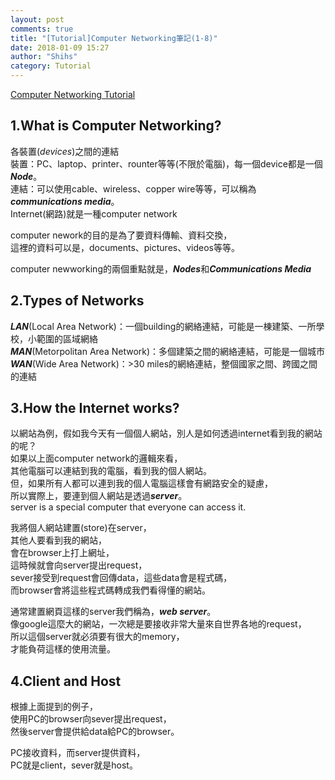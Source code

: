 ```yaml
---
layout: post
comments: true
title: "[Tutorial]Computer Networking筆記(1-8)"
date: 2018-01-09 15:27
author: "Shihs"
category: Tutorial
---
```


[Computer Networking Tutorial](https://www.youtube.com/playlist?list=PL6gx4Cwl9DGBpuvPW0aHa7mKdn_k9SPKO)

## **1.What is Computer Networking?**
各裝置(*devices*)之間的連結<br>
裝置：PC、laptop、printer、rounter等等(不限於電腦)，每一個device都是一個***Node***。<br>
連結：可以使用cable、wireless、copper wire等等，可以稱為***communications media***。<br>
Internet(網路)就是一種computer network<br>

computer nework的目的是為了要資料傳輸、資料交換，<br>
這裡的資料可以是，documents、pictures、videos等等。

computer newworking的兩個重點就是，***Nodes***和***Communications Media***


## **2.Types of Networks**
***LAN***(Local Area Network)：一個building的網絡連結，可能是一棟建築、一所學校，小範圍的區域網絡<br>
***MAN***(Metorpolitan Area Network)：多個建築之間的網絡連結，可能是一個城市<br>
***WAN***(Wide Area Network)：>30 miles的網絡連結，整個國家之間、跨國之間的連結<br>


## **3.How the Internet works?**
以網站為例，假如我今天有一個個人網站，別人是如何透過internet看到我的網站的呢？<br>
如果以上面computer network的邏輯來看，<br>
其他電腦可以連結到我的電腦，看到我的個人網站。<br>
但，如果所有人都可以連到我的個人電腦這樣會有網路安全的疑慮，<br>
所以實際上，要連到個人網站是透過***server***。<br>
server is a special computer that everyone can access it.<br>

我將個人網站建置(store)在server，<br>
其他人要看到我的網站，<br>
會在browser上打上網址，<br>
這時候就會向server提出request，<br>
sever接受到request會回傳data，這些data會是程式碼，<br>
而browser會將這些程式碼轉成我們看得懂的網站。<br>

通常建置網頁這樣的server我們稱為，***web server***。<br>
像google這麼大的網站，一次總是要接收非常大量來自世界各地的request，<br>
所以這個server就必須要有很大的memory，<br>
才能負荷這樣的使用流量。<br>

## **4.Client and Host**
根據上面提到的例子，<br>
使用PC的browser向sever提出request，<br>
然後server會提供給data給PC的browser。<br>

PC接收資料，而server提供資料，<br>
PC就是client，sever就是host。<br>



